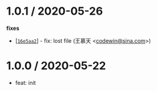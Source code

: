 
1.0.1 / 2020-05-26
==================
**fixes**
  * [[`16e5aa2`](https://github.com/WMTcore/egg-ons-http.git/commit/16e5aa21b43b3f87a79199610eeb8236cded0e77)] - fix: lost file (王慕天 <<codewin@sina.com>>)

1.0.0 / 2020-05-22
==================

  * feat: init

